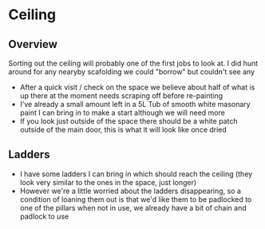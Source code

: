 # Ceiling

## Overview

Sorting out the ceiling will probably one of the first jobs to look at.
I did hunt around for any nearyby scafolding we could "borrow" but couldn't see any

  * After a quick visit / check on the space we believe about half of what is up there at the moment needs scraping off before re-painting
  * I've already a small amount left in a 5L Tub of smooth white masonary paint I can bring in to make a start although we will need more
  * If you look just outside of the space there should be a white patch outside of the main door, this is what it will look like once dried

## Ladders

  * I have some ladders I can bring in which should reach the ceiling (they look very similar to the ones in the space, just longer)
  * However we're a little worried about the ladders disappearing, so a condition of loaning them out is that we'd like them to be padlocked to
    one of the pillars when not in use, we already have a bit of chain and padlock to use
